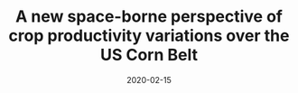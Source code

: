 ---
title: "A new space-borne perspective of crop productivity variations over the US Corn Belt"
collection: publications
permalink: /publication/2020-02-15-Somkuti
date: 2020-02-15
venue: 'Agricultural and Forest Meteorology'
paperurl: 'https://doi.org/doi:10.1016/j.agrformet.2019.107826'
citation: '<b>45</b> - Somkuti P., Bosch H., Feng L., Palmer P.I., Parker R.J. et al., A new space-borne perspective of crop productivity variations over the US Corn Belt, Agricultural and Forest Meteorology, 281, 107826, (2020-02-15). <a href=&quot;https://doi.org/doi:10.1016/j.agrformet.2019.107826&quot;>doi:10.1016/j.agrformet.2019.107826</a> (cited 3 times)

'
---